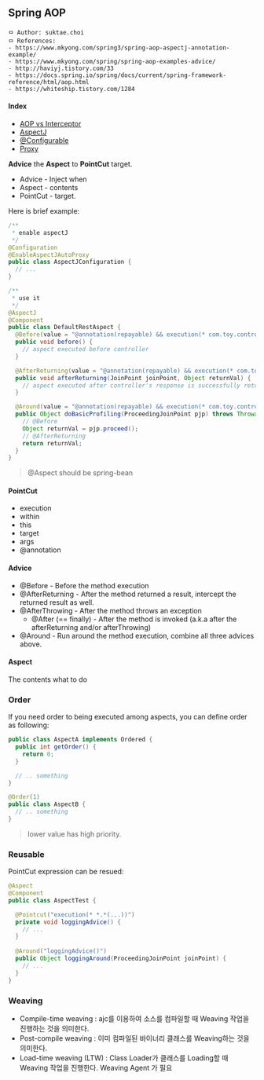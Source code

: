 ## Spring AOP

```
ㅁ Author: suktae.choi
ㅁ References:
- https://www.mkyong.com/spring3/spring-aop-aspectj-annotation-example/
- https://www.mkyong.com/spring/spring-aop-examples-advice/
- http://haviyj.tistory.com/33
- https://docs.spring.io/spring/docs/current/spring-framework-reference/html/aop.html
- https://whiteship.tistory.com/1284
```

#### Index

- [AOP vs Interceptor](aop-interceptor)
- [AspectJ](aspectj)
- [@Configurable](configurable)
- [Proxy](proxy)

**Advice** the **Aspect** to **PointCut** target.

- Advice - Inject when
- Aspect - contents
- PointCut - target.

Here is brief example:

```java
/**
 * enable aspectJ
 */
@Configuration
@EnableAspectJAutoProxy
public class AspectJConfiguration {
  // ...
}

/**
 * use it
 */
@AspectJ
@Component
public class DefaultRestAspect {
  @Before(value = "@annotation(repayable) && execution(* com.toy.controller.*.*(..))")
  public void before() {
    // aspect executed before controller
  }

  @AfterReturning(value = "@annotation(repayable) && execution(* com.toy.controller.*.*(..))", returning = "returnVal")
  public void afterReturning(JoinPoint joinPoint, Object returnVal) {
    // aspect executed after controller's response is successfully returned
  }

  @Around(value = "@annotation(repayable) && execution(* com.toy.controller.*.*(..))")
  public Object doBasicProfiling(ProceedingJoinPoint pjp) throws Throwable {
    // @Before
    Object returnVal = pjp.proceed();
    // @AfterReturning
    return returnVal;
  }
}
```

> @Aspect should be spring-bean

#### PointCut

- execution
- within
- this
- target
- args
- @annotation

#### Advice

- @Before - Before the method execution
- @AfterReturning - After the method returned a result, intercept the returned result as well.
- @AfterThrowing - After the method throws an exception
  - @After (== finally) - After the method is invoked (a.k.a after the afterReturning and/or afterThrowing)
- @Around - Run around the method execution, combine all three advices above.

#### Aspect

The contents what to do

### Order

If you need order to being executed among aspects, you can define order as following:

```java
public class AspectA implements Ordered {
  public int getOrder() {
    return 0;
  }

  // .. something
}

@Order(1)
public class AspectB {
  // .. something
}
```

> lower value has high priority.

### Reusable

PointCut expression can be resued:

```java
@Aspect
@Component
public class AspectTest {

  @Pointcut("execution(* *.*(...))")
  private void loggingAdvice() {
    // ...
  }
  
  @Around("loggingAdvice()")
  public Object loggingAround(ProceedingJoinPoint joinPoint) {
    // ...
  }
}
```

### Weaving

- Compile-time weaving : ajc를 이용하여 소스를 컴파일할 때 Weaving 작업을 진행하는 것을 의미한다.
- Post-compile weaving : 이미 컴파일된 바이너리 클래스를 Weaving하는 것을 의미한다.
- Load-time weaving (LTW) : Class Loader가 클래스를 Loading할 때 Weaving 작업을 진행한다. Weaving Agent 가 필요